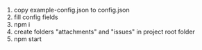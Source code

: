 1. copy example-config.json to config.json
2. fill config fields
3. npm i
4. create folders "attachments" and "issues" in project root folder
5. npm start